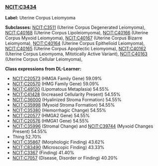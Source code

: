 
### [NCIT:C3434](http://purl.obolibrary.org/obo/NCIT_C3434)
**Label:** Uterine Corpus Leiomyoma

**Subclasses:** [NCIT:C3511](http://purl.obolibrary.org/obo/NCIT_C3511) (Uterine Corpus Degenerated Leiomyoma), [NCIT:C40168](http://purl.obolibrary.org/obo/NCIT_C40168) (Uterine Corpus Lipoleiomyoma), [NCIT:C40166](http://purl.obolibrary.org/obo/NCIT_C40166) (Uterine Corpus Myxoid Leiomyoma), [NCIT:C40167](http://purl.obolibrary.org/obo/NCIT_C40167) (Uterine Corpus Bizarre Leiomyoma), [NCIT:C40164](http://purl.obolibrary.org/obo/NCIT_C40164) (Uterine Corpus Epithelioid Leiomyoma), [NCIT:C40165](http://purl.obolibrary.org/obo/NCIT_C40165) (Uterine Corpus Apoplectic Leiomyoma), [NCIT:C40162](http://purl.obolibrary.org/obo/NCIT_C40162) (Uterine Corpus Leiomyoma, Mitotically Active Variant), [NCIT:C40163](http://purl.obolibrary.org/obo/NCIT_C40163) (Uterine Corpus Cellular Leiomyoma), 

**Class expressions from DL-Learner:**

- [NCIT:C20573](http://purl.obolibrary.org/obo/NCIT_C20573) (HMGA Family Gene) 59.09%
- [NCIT:C20570](http://purl.obolibrary.org/obo/NCIT_C20570) (HMG Family Gene) 59.09%
- [NCIT:C49120](http://purl.obolibrary.org/obo/NCIT_C49120) (Lipomatous Metaplasia) 54.55%
- [NCIT:C41428](http://purl.obolibrary.org/obo/NCIT_C41428) (Increased Cellularity Present) 54.55%
- [NCIT:C36000](http://purl.obolibrary.org/obo/NCIT_C36000) (Hyalinized Stroma Formation) 54.55%
- [NCIT:C35998](http://purl.obolibrary.org/obo/NCIT_C35998) (Myxoid Stroma Formation) 54.55%
- [NCIT:C35380](http://purl.obolibrary.org/obo/NCIT_C35380) (Hemorrhagic Change) 54.55%
- [NCIT:C20577](http://purl.obolibrary.org/obo/NCIT_C20577) (HMGA2 Gene) 54.55%
- [NCIT:C20576](http://purl.obolibrary.org/obo/NCIT_C20576) (HMGA1 Gene) 54.55%
- [NCIT:C35996](http://purl.obolibrary.org/obo/NCIT_C35996) (Stromal Change) and [NCIT:C39744](http://purl.obolibrary.org/obo/NCIT_C39744) (Myxoid Changes Present) 54.55%
- Thing 52.70%
- [NCIT:C35867](http://purl.obolibrary.org/obo/NCIT_C35867) (Morphologic Finding) 43.62%
- [NCIT:C83490](http://purl.obolibrary.org/obo/NCIT_C83490) (Microscopic Finding) 43.33%
- [NCIT:C3367](http://purl.obolibrary.org/obo/NCIT_C3367) (Finding) 41.40%
- [NCIT:C7057](http://purl.obolibrary.org/obo/NCIT_C7057) (Disease, Disorder or Finding) 40.20%


